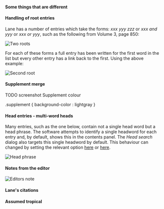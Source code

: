 #### Some things that are different


#### Handling of root entries

Lane has a number of entries which take the forms: *xxx yyy zzz* or *xxx and yyy* or *xxx or yyy*, such as the following from Volume 3, page 850:

![Two roots](/images/tworoots.png)


For each of these forms a full entry has been written for the first word in the list but every other entry has a link back to the first. Using the above example:

![Second root](/images/secondroot.png)


#### Supplement merge

TODO screenshot
Supplement colour

.supplement { background-color : lightgray }


#### Head entries - multi-word heads
<a name="headword"></a>

Many entries, such as the one below, contain not a single head word but a head phrase. The software attempts to identify a single headword for each entry and, by default, shows this in the contents panel. The *Head search* dialog also targets this single headword by default. This behaviour can changed by setting the relevant option [here](../options/contents.md#headphrase) or [here](../options/entry.md#headphrase).

![Head phrase](/images/headphrase.png)


#### Notes from the editor


![Editors note](/images/editorsnote.png)

#### Lane's citations

#### Assumed tropical
